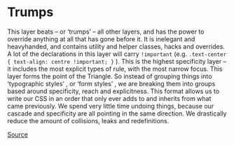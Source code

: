# Trumps
This layer beats – or ‘trumps’ – all other layers, and has the power to override anything at all that has gone before it. It is inelegant and heavyhanded, and contains utility and helper classes, hacks and overrides. A lot of the declarations in this layer will carry `!important` (e.g. `.text-center { text-align: centre !important; }` ). This is the highest specificity layer – it includes the most explicit types of rule, with the most narrow focus. This layer forms the point of the Triangle.
So instead of grouping things into ‘typographic styles’ , or ‘form styles’ , we are breaking them into groups based around specificity, reach and explicitness. This format allows us to write our CSS in an order that only ever adds to and inherits from what came previously. We spend very little time undoing things, because our cascade and specificity are all pointing in the same direction. We drastically reduce the amount of collisions, leaks and redefinitions.

[Source](http://technotif.com/manage-large-css-projects-with-itcss/)
